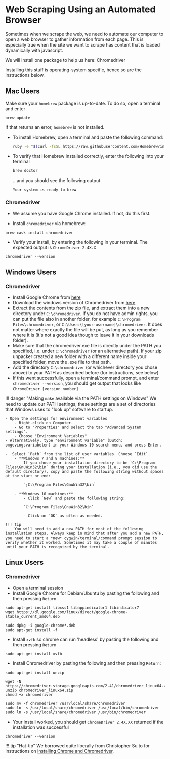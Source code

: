 # Web Scraping Using an Automated Browser

Sometimes when we scrape the web, we need to automate our computer to open a web browser to gather information from each page.
This is especially true when the site we want to scrape has content that is loaded dynamically with javascript.

We will install one package to help us here: Chromedriver


Installing this stuff is operating-system specific, hence so are the instructions below.

## Mac Users

Make sure your `homebrew` package is up-to-date. To do so, open a terminal and enter

```
brew update
```

If that returns an error, `homebrew` is not installed.

- To install Homebrew, open a terminal and paste the following command:

	```bash
	ruby -e "$(curl -fsSL https://raw.githubusercontent.com/Homebrew/install/master/install)"
	```

- To verify that Homebrew installed correctly, enter the following into your terminal

	```bash
	brew doctor
	```

	...and you should see the following output

	```bash
	Your system is ready to brew
	```


### Chromedriver

* We assume you have Google Chrome installed. If not, do this first.

*   Install `chromedriver` via homebrew:
```
brew cask install chromedriver
```
*   Verify your install, by entering the following in your terminal. The expected output is `ChromeDriver 2.4X.X`
```
chromedriver --version
```


## Windows Users

### Chromedriver

*   Install Google Chrome from [here](https://www.google.com/chrome/browser/desktop/index.html)
*   Download the windows version of Chromedriver from [here](https://chromedriver.storage.googleapis.com/index.html?path=2.41/).
*   Extract the contents from the zip file, and extract them into a new directory under `C:\chromedriver`. If you do not have admin rights, you can put the file also in another folder, for example `C:\Program Files\chromedriver`, or `C:\Users\[your-username]\chromedriver`. It does not matter where exactly the file will be put, as long as you remember where it is (it's not a good idea though to leave it in your downloads folder).
*   Make sure that the chromedriver.exe file is directly under the PATH you specified, i.e. under `C:\chromedriver` (or an alternative path). If your zip unpacker created a new folder with a different name inside your specified folder, move the .exe file to that path.
*   Add the directory `C:\chromedriver` (or whichever directory you chose above) to your PATH as described before (for instructions, see below)
*   If this went successfully, open a terminal/command prompt, and enter `chromedriver --version`, you should get output that looks like `ChromeDriver [version number]`

!!! danger "Making `make` available via the PATH settings on Windows"
    We need to update our PATH settings; these settings are a set of directories that Windows uses to "look up" software to startup.

    - Open the settings for environment variables
        - Right-click on Computer.
      	- Go to "Properties" and select the tab "Advanced System settings".
      	- Choose "Environment Variables"
    - Alternatively, type "environment variable" (Dutch: omgevingsvariabelen) in your Windows 10 search menu, and press Enter.

	-  Select `Path` from the list of user variables. Choose `Edit`.
		- **Windows 7 and 8 machines:**
			If you chose your installation directory to be `C:\Program Files\GnuWin32\bin` during your installation (i.e., you did use the default directory), copy and paste the following string without spaces at the start or end:

            `;C:\Program Files\GnuWin32\bin`

		- **Windows 10 machines:**
			- Click `New` and paste the following string:

            `C:\Program Files\GnuWin32\bin`

			- Click on `OK` as often as needed.

    !!! tip
        You will need to add a new PATH for most of the following installation steps. Always keep in mind that after you add a new PATH, you need to start a *new* cygwin/terminal/command prompt session to verify whether it worked. Sometimes it may take a couple of minutes until your PATH is recognized by the terminal.

## Linux Users

### Chromedriver

*   Open a terminal session
*   Install Google Chrome for Debian/Ubuntu by pasting the following and then pressing `Return`
```
sudo apt-get install libxss1 libappindicator1 libindicator7
wget https://dl.google.com/linux/direct/google-chrome-stable_current_amd64.deb

sudo dpkg -i google-chrome*.deb
sudo apt-get install -f
```
*   Install `xvfb` so chrome can run 'headless' by pasting the following and then pressing `Return`
```
sudo apt-get install xvfb
```
*   Install Chromedriver by pasting the following and then pressing `Return`:
```
sudo apt-get install unzip

wget -N https://chromedriver.storage.googleapis.com/2.41/chromedriver_linux64.zip
unzip chromedriver_linux64.zip
chmod +x chromedriver

sudo mv -f chromedriver /usr/local/share/chromedriver
sudo ln -s /usr/local/share/chromedriver /usr/local/bin/chromedriver
sudo ln -s /usr/local/share/chromedriver /usr/bin/chromedriver
```
*   Your install worked, you should get `ChromeDriver 2.4X.XX` returned if the installation was successful
```
chromedriver --version
```


!!! tip "Hat-tip"
    We borrowed quite liberally from Christopher Su to for instructions on [installing Chrome and Chromedriver](https://christopher.su/2015/selenium-chromedriver-ubuntu/).

